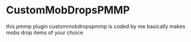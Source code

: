 # CustomMobDropsPMMP
this pmmp plugin custommobdropspmmp is coded by me basically makes mobs drop items of your choice
